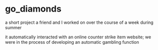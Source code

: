 # go_diamonds

a short project a friend and I worked on over the course of a week during summer

it automatically interacted with an online counter strike item website; we were in the process of developing an automatic gambling function
